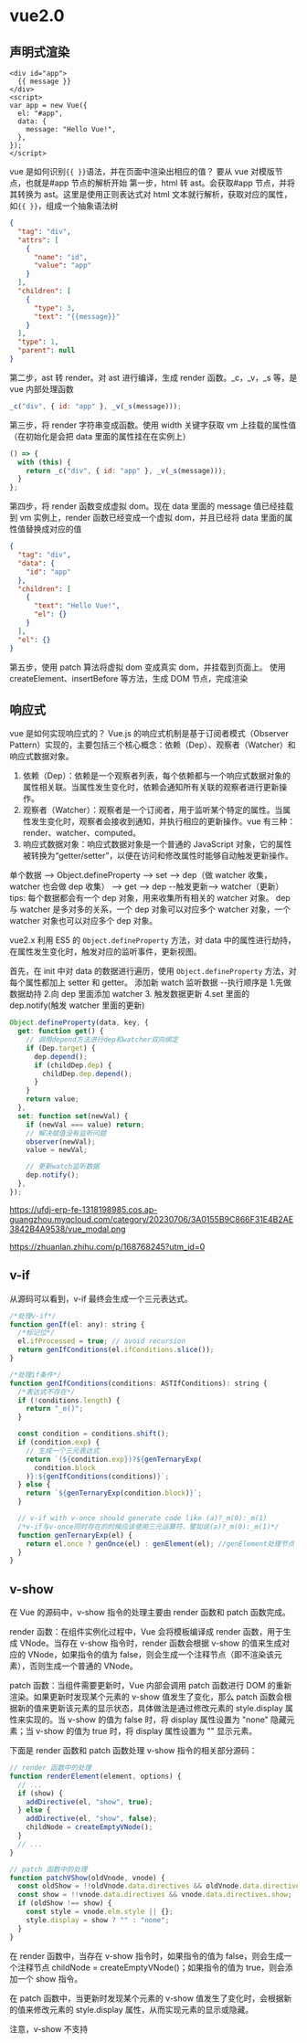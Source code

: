 # vue2.0

## 声明式渲染

```vue
<div id="app">
  {{ message }}
</div>
<script>
var app = new Vue({
  el: "#app",
  data: {
    message: "Hello Vue!",
  },
});
</script>
```

vue 是如何识别`{{ }}`语法，并在页面中渲染出相应的值？
要从 vue 对模版节点，也就是#app 节点的解析开始
第一步，html 转 ast。会获取#app 节点，并将其转换为 ast。这里是使用正则表达式对 html 文本就行解析，获取对应的属性，如`{{ }}`，组成一个抽象语法树

```json
{
  "tag": "div",
  "attrs": [
    {
      "name": "id",
      "value": "app"
    }
  ],
  "children": [
    {
      "type": 3,
      "text": "{{message}}"
    }
  ],
  "type": 1,
  "parent": null
}
```

第二步，ast 转 render。对 ast 进行编译，生成 render 函数。\_c，\_v，\_s 等，是 vue 内部处理函数

```js
_c("div", { id: "app" }, _v(_s(message)));
```

第三步，将 render 字符串变成函数。使用 width 关键字获取 vm 上挂载的属性值（在初始化是会把 data 里面的属性挂在在实例上）

```js
() => {
  with (this) {
    return _c("div", { id: "app" }, _v(_s(message)));
  }
};
```

第四步，将 render 函数变成虚拟 dom。现在 data 里面的 message 值已经挂载到 vm 实例上，render 函数已经变成一个虚拟 dom，并且已经将 data 里面的属性值替换成对应的值

```json
{
  "tag": "div",
  "data": {
    "id": "app"
  },
  "children": [
    {
      "text": "Hello Vue!",
      "el": {}
    }
  ],
  "el": {}
}
```

第五步，使用 patch 算法将虚拟 dom 变成真实 dom，并挂载到页面上。
使用 createElement、insertBefore 等方法，生成 DOM 节点，完成渲染

## 响应式

vue 是如何实现响应式的？
Vue.js 的响应式机制是基于订阅者模式（Observer Pattern）实现的，主要包括三个核心概念：依赖（Dep）、观察者（Watcher）和响应式数据对象。

1. 依赖（Dep）：依赖是一个观察者列表，每个依赖都与一个响应式数据对象的属性相关联。当属性发生变化时，依赖会通知所有关联的观察者进行更新操作。
2. 观察者（Watcher）：观察者是一个订阅者，用于监听某个特定的属性。当属性发生变化时，观察者会接收到通知，并执行相应的更新操作。vue 有三种：render、watcher、computed。
3. 响应式数据对象：响应式数据对象是一个普通的 JavaScript 对象，它的属性被转换为“getter/setter”，以便在访问和修改属性时能够自动触发更新操作。

单个数据 --> Object.defineProperty --> set --> dep（做 watcher 收集，watcher 也会做 dep 收集）
--> get --> dep --触发更新--> watcher（更新）  
tips:
每个数据都会有一个 dep 对象，用来收集所有相关的 watcher 对象。
dep 与 watcher 是多对多的关系，一个 dep 对象可以对应多个 watcher 对象，一个 watcher 对象也可以对应多个 dep 对象。

vue2.x 利用 ES5 的 `Object.defineProperty` 方法，对 data 中的属性进行劫持，在属性发生变化时，触发对应的监听事件，更新视图。

首先，在 init 中对 data 的数据进行遍历，使用 `Object.defineProperty` 方法，对每个属性都加上 setter 和 getter。
添加新 watch 监听数据 --执行顺序是 1.先做数据劫持 2.向 dep 里面添加 watcher 3. 触发数据更新 4.set 里面的 dep.notify(触发 watcher 里面的更新)

```js
Object.defineProperty(data, key, {
  get: function get() {
    // 调用depend方法进行dep和watcher双向绑定
    if (Dep.target) {
      dep.depend();
      if (childDep.dep) {
        childDep.dep.depend();
      }
    }
    return value;
  },
  set: function set(newVal) {
    if (newVal === value) return;
    // 解决赋值没有监听问题
    observer(newVal);
    value = newVal;

    // 更新watch监听数据
    dep.notify();
  },
});
```

https://ufdj-erp-fe-1318198985.cos.ap-guangzhou.myqcloud.com/category/20230706/3A0155B9C866F31E4B2AE3842B4A9538/vue_modal.png

https://zhuanlan.zhihu.com/p/168768245?utm_id=0

## v-if

从源码可以看到，v-if 最终会生成一个三元表达式。

```js
/*处理v-if*/
function genIf(el: any): string {
  /*标记位*/
  el.ifProcessed = true; // avoid recursion
  return genIfConditions(el.ifConditions.slice());
}

/*处理if条件*/
function genIfConditions(conditions: ASTIfConditions): string {
  /*表达式不存在*/
  if (!conditions.length) {
    return "_e()";
  }

  const condition = conditions.shift();
  if (condition.exp) {
    // 生成一个三元表达式
    return `(${condition.exp})?${genTernaryExp(
      condition.block
    )}:${genIfConditions(conditions)}`;
  } else {
    return `${genTernaryExp(condition.block)}`;
  }

  // v-if with v-once should generate code like (a)?_m(0):_m(1)
  /*v-if与v-once同时存在的时候应该使用三元运算符，譬如说(a)?_m(0):_m(1)*/
  function genTernaryExp(el) {
    return el.once ? genOnce(el) : genElement(el); //genElement处理节点
  }
}
```

## v-show

在 Vue 的源码中，v-show 指令的处理主要由 render 函数和 patch 函数完成。

render 函数：在组件实例化过程中，Vue 会将模板编译成 render 函数，用于生成 VNode。当存在 v-show 指令时，render 函数会根据 v-show 的值来生成对应的 VNode，如果指令的值为 false，则会生成一个注释节点（即不渲染该元素），否则生成一个普通的 VNode。

patch 函数：当组件需要更新时，Vue 内部会调用 patch 函数进行 DOM 的重新渲染。如果更新时发现某个元素的 v-show 值发生了变化，那么 patch 函数会根据新的值来更新该元素的显示状态，具体做法是通过修改元素的 style.display 属性来实现的。当 v-show 的值为 false 时，将 display 属性设置为 "none" 隐藏元素；当 v-show 的值为 true 时，将 display 属性设置为 "" 显示元素。

下面是 render 函数和 patch 函数处理 v-show 指令的相关部分源码：

```javascript
// render 函数中的处理
function renderElement(element, options) {
  // ...
  if (show) {
    addDirective(el, "show", true);
  } else {
    addDirective(el, "show", false);
    childNode = createEmptyVNode();
  }
  // ...
}

// patch 函数中的处理
function patchVShow(oldVnode, vnode) {
  const oldShow = !!oldVnode.data.directives && oldVnode.data.directives.show;
  const show = !!vnode.data.directives && vnode.data.directives.show;
  if (oldShow !== show) {
    const style = vnode.elm.style || {};
    style.display = show ? "" : "none";
  }
}
```

在 render 函数中，当存在 v-show 指令时，如果指令的值为 false，则会生成一个注释节点 childNode = createEmptyVNode()；如果指令的值为 true，则会添加一个 show 指令。

在 patch 函数中，当更新时发现某个元素的 v-show 值发生了变化时，会根据新的值来修改元素的 style.display 属性，从而实现元素的显示或隐藏。

注意，v-show 不支持 <template> 元素。因为不能通过修改元素的 display 属性来控制 <template> 元素的显示或隐藏。

## v-for

可以看到 Vue 内部会使用 \_l 函数来处理 v-for 循环，并根据不同的遍历数据类型分别做处理，返回对应数据类型的遍历结果来渲染对应节点。

```js
/*处理v-for循环 (item,index) in list */
function genFor(el: any): string {
  const exp = el.for;
  const alias = el.alias;
  // item
  const iterator1 = el.iterator1 ? `,${el.iterator1}` : "";
  // index
  const iterator2 = el.iterator2 ? `,${el.iterator2}` : "";

  if (
    process.env.NODE_ENV !== "production" &&
    maybeComponent(el) &&
    el.tag !== "slot" &&
    el.tag !== "template" &&
    !el.key
  ) {
    warn(
      `<${el.tag} v-for="${alias} in ${exp}">: component lists rendered with ` +
        `v-for should have explicit keys. ` +
        `See https://vuejs.org/guide/list.html#key for more info.`,
      true /* tip */
    );
  }

  /*标记位，避免递归*/
  // genElement 方法处理节点渲染
  el.forProcessed = true; // avoid recursion
  return (
    `_l((${exp}),` +
    `function(${alias}${iterator1}${iterator2}){` +
    `return ${genElement(el)}` +
    "})"
  );
}

export function _l(val: any, render: () => VNode): ?Array<VNode> {
  /*根据类型循环render*/
  let ret: ?Array<VNode>, i, l, keys, key;
  if (Array.isArray(val) || typeof val === "string") {
    ret = new Array(val.length);
    for (i = 0, l = val.length; i < l; i++) {
      ret[i] = render(val[i], i);
    }
  } else if (typeof val === "number") {
    ret = new Array(val);
    for (i = 0; i < val; i++) {
      ret[i] = render(i + 1, i);
    }
  } else if (isObject(val)) {
    keys = Object.keys(val);
    ret = new Array(keys.length);
    for (i = 0, l = keys.length; i < l; i++) {
      key = keys[i];
      ret[i] = render(val[key], key, i);
    }
  }
  return ret;
}
```

为什么 v-for 要设置 key？

- 为了高效的更新虚拟 DOM。
- 避免 diff 算法对不同节点识别成同一个

官网说法：
key 的特殊 attribute 主要用在 Vue 的虚拟 DOM 算法，在新旧 nodes 对比时辨识 VNodes。如果不使用 key，Vue 会使用一种最大限度减少动态元素并且尽可能的尝试就地修改/复用相同类型元素的算法。而使用 key 时，它会基于 key 的变化重新排列元素顺序，并且会移除 key 不存在的元素。
有相同父元素的子元素必须有独特的 key。重复的 key 会造成渲染错误。

从源码看

```js
/*
  判断两个VNode节点是否是同一个节点，需要满足以下条件
  key相同
  tag（当前节点的标签名）相同
  isComment（是否为注释节点）相同
  是否data（当前节点对应的对象，包含了具体的一些数据信息，是一个VNodeData类型，可以参考VNodeData类型中的数据信息）都有定义
  当标签是<input>的时候，type必须相同
*/
function sameVnode(a, b) {
  return (
    a.key === b.key &&
    a.tag === b.tag &&
    a.isComment === b.isComment &&
    isDef(a.data) === isDef(b.data) &&
    sameInputType(a, b)
  );
}
```

但在大多数情况下，v-for 遍历，不设置 key 值，也是可以正确运行的。因为即使 diff 算法判断错误，在 patchVnode 函数处理中，会根据有无子节点时做处理。
只适用于列表渲染输出的结果不依赖子组件状态或者临时 DOM 状态 (例如表单输入值) 的情况

在 Vue2.x 中, 对于 v-if/v-else/v-else-if 的各分支项 key 是必须的, 需要我们自己配置, 而且不建议使用循环的索引 index 作为 key, 相信大家都有踩到过这个 use-index-for-key 的坑了.
所以 Vue3.x 现在会自动生成唯一的 key, 不用我们手动添加了; 而如果我们还非要自己添加, 那就需要保证每个分支必须使用唯一的  key, 而不能通过故意使用相同的  key  来强制重用分支。

## $on $emit $off $once 事件监听及触发原理

初始化事件在 vm 上创建一个\_events 对象，用来存放事件。\_events 的内容如下：

```js
{
  eventName: [func1, func2, func3];
}

/*初始化事件*/
export function initEvents(vm: Component) {
  /*在vm上创建一个_events对象，用来存放事件。*/
  vm._events = Object.create(null);
  /*这个bool标志位来表明是否存在钩子，而不需要通过哈希表的方法来查找是否有钩子，这样做可以减少不必要的开销，优化性能。*/
  vm._hasHookEvent = false;
  // init parent attached events
  /*初始化父组件attach的事件*/
  const listeners = vm.$options._parentListeners;
  if (listeners) {
    updateComponentListeners(vm, listeners);
  }
}
```

### $on

$on方法用来在vm实例上监听一个自定义事件，该事件可用$emit 触发。

```javascript
Vue.prototype.$on = function (
  event: string | Array<string>,
  fn: Function
): Component {
  const vm: Component = this;

  /*如果是数组的时候，则递归$on，为每一个成员都绑定上方法*/
  if (Array.isArray(event)) {
    for (let i = 0, l = event.length; i < l; i++) {
      this.$on(event[i], fn);
    }
  } else {
    (vm._events[event] || (vm._events[event] = [])).push(fn);
    // optimize hook:event cost by using a boolean flag marked at registration
    // instead of a hash lookup
    /*这里在注册事件的时候标记bool值也就是个标志位来表明存在钩子，而不需要通过哈希表的方法来查找是否有钩子，这样做可以减少不必要的开销，优化性能。*/
    if (hookRE.test(event)) {
      vm._hasHookEvent = true;
    }
  }
  return vm;
};
```

### $once

`$once` 监听一个只能触发一次的事件，在触发以后会自动移除该事件。

```javascript
Vue.prototype.$once = function (event: string, fn: Function): Component {
  const vm: Component = this;
  function on() {
    /*在第一次执行的时候将该事件销毁*/
    vm.$off(event, on);
    /*执行注册的方法*/
    fn.apply(vm, arguments);
  }
  on.fn = fn;
  vm.$on(event, on);
  return vm;
};
```

### $off

`$off` 用来移除自定义事件

```javascript
Vue.prototype.$off = function (
  event?: string | Array<string>,
  fn?: Function
): Component {
  const vm: Component = this;
  // all
  /*如果不传参数则注销所有事件*/
  if (!arguments.length) {
    vm._events = Object.create(null);
    return vm;
  }
  // array of events
  /*如果event是数组则递归注销事件*/
  if (Array.isArray(event)) {
    for (let i = 0, l = event.length; i < l; i++) {
      this.$off(event[i], fn);
    }
    return vm;
  }
  // specific event
  const cbs = vm._events[event];
  /*Github:https://github.com/answershuto*/
  /*本身不存在该事件则直接返回*/
  if (!cbs) {
    return vm;
  }
  /*如果只传了event参数则注销该event方法下的所有方法*/
  if (arguments.length === 1) {
    vm._events[event] = null;
    return vm;
  }
  // specific handler
  /*遍历寻找对应方法并删除*/
  let cb;
  let i = cbs.length;
  while (i--) {
    cb = cbs[i];
    if (cb === fn || cb.fn === fn) {
      cbs.splice(i, 1);
      break;
    }
  }
  return vm;
};
```

### $emit

`$emit` 用来触发指定的自定义事件。

```javascript
Vue.prototype.$emit = function (event: string): Component {
  const vm: Component = this;
  if (process.env.NODE_ENV !== "production") {
    const lowerCaseEvent = event.toLowerCase();
    if (lowerCaseEvent !== event && vm._events[lowerCaseEvent]) {
      tip(
        `Event "${lowerCaseEvent}" is emitted in component ` +
          `${formatComponentName(
            vm
          )} but the handler is registered for "${event}". ` +
          `Note that HTML attributes are case-insensitive and you cannot use ` +
          `v-on to listen to camelCase events when using in-DOM templates. ` +
          `You should probably use "${hyphenate(event)}" instead of "${event}".`
      );
    }
  }
  let cbs = vm._events[event];
  if (cbs) {
    /*将类数组的对象转换成数组*/
    cbs = cbs.length > 1 ? toArray(cbs) : cbs;
    const args = toArray(arguments, 1);
    /*遍历执行*/
    for (let i = 0, l = cbs.length; i < l; i++) {
      cbs[i].apply(vm, args);
    }
  }
  return vm;
};
```

## 组件化 component

## 为什么说 VUE 没有完全遵循 MVVM 模型

像 MVVM 模型，遵循的是 VIEW 与 VM 层是双向数据绑定的，即数据驱动视图，视图改变数据触发逻辑交互。而 VUE 还有 ref 这类 API 允许在 Model 层直接操作 DOM，所以说是不符合 MVVM 模型。

像 MVC 是 C 控制层改变数据层 M，触发 V 视图层更新；V 视图层变动触发 C 层。

个人理解
MVVM 是 M <==> VM <==> V，像修改数据驱动视图，视图变动通过 watch、computed 做监听处理是 MVVM 的体现。
MVC 是 M <==> C <==> V (<==> M) ，数据变动触发 C 层逻辑交互，再通过 V 视图层更新，类似@change 等事件监听

## 生命周期钩子

源码里面是使用 `callHook(vm, 'beforeCreate')`方法来触发生命周期，在不同的操作前后比如在执行`vm._update`（视图更新）方法前后执行 beforeMount 和 mounted 钩子。

callHook 会执行 VM 实例本身的钩子函数和 mixins 里面的钩子函数，并且会在初始化时合并成一个数组，然后遍历执行。

## 模版语法解析

Vue.js 模板语法解析的流程主要包括以下几个步骤：

1. 解析：Vue.js 会将模板字符串解析成抽象语法树（AST）。
2. 静态分析：在 AST 中对模板中的静态节点进行标记，以便后续优化渲染性能。
3. 代码生成：将 AST 转换为可执行的渲染函数，返回一个纯 JavaScript 函数，并将该函数缓存起来以备复用。渲染函数接收一个“渲染上下文”对象作为参数，用于保存组件实例、作用域插槽等数据。
4. 执行渲染函数：当组件需要重新渲染时，Vue.js 会调用之前生成的渲染函数，并传入最新的渲染上下文对象，以生成最新的虚拟 DOM。
5. 生成虚拟 DOM：渲染函数会根据渲染上下文对象生成一棵新的虚拟 DOM 树。
6. 执行比对算法：Vue.js 会使用 Virtual DOM 算法将新的虚拟 DOM 树与旧的虚拟 DOM 树进行比较，找出需要更新的节点。
7. 执行更新操作：根据比对结果，Vue.js 会对需要更新的节点进行更新操作，通常是通过 DOM 操作或者使用 Diff 算法进行优化。

整个流程中，AST 的解析、代码生成和虚拟 DOM 的生成都是在组件编译时进行的，只需要在组件创建时执行一次，以后每次重新渲染时只需要执行最后三步即可。这样可以大大提高 Vue.js 的性能，并且使得组件的渲染过程更加可控和可预测。

## $watch 原理

1. 在 initState 阶段，调用 initWatch 方法进行初始化

```js
function initWatch(vm: Component, watch: Object) {
  for (const key in watch) {
    const handler = watch[key];
    /*数组则遍历进行createWatcher*/
    if (Array.isArray(handler)) {
      for (let i = 0; i < handler.length; i++) {
        createWatcher(vm, key, handler[i]);
      }
    } else {
      createWatcher(vm, key, handler);
    }
  }
}
```

2. 根据数据类型创建不同的 Watcher

```js
/*创建一个观察者Watcher*/
function createWatcher(vm: Component, key: string, handler: any) {
  let options;
  /*对对象类型进行严格检查，只有当对象是纯javascript对象的时候返回true*/
  if (isPlainObject(handler)) {
    options = handler;
    handler = handler.handler;
  }
  if (typeof handler === "string") {
    /*
        当然，也可以直接使用vm中methods的方法
    */
    handler = vm[handler];
  }
  /*用$watch方法创建一个watch来观察该对象的变化*/
  vm.$watch(key, handler, options);
}
```

3. 利用 Watcher 做数据监听，当数据赋值时，触发 set 方法，调用 dep.notify()方法，通知所有的 Watcher 对象进行更新操作，便触发 handler 回调函数。

```js
vm.prototype.$watch = function (exprOrfn, handler, options) {
  const vm = this;
  const watcher = new Watcher(vm, exprOrfn, handler, {
    ...options,
    user: true,
  });
  // 立即执行
  if (options?.immediate) {
    handler.call(vm, watcher.value);
  }
};
```

## computed 属性原理

1. 在 init 阶段，会调用 initComputed 方法，对 computed 属性进行初始化。创建 Watcher 用于后续的数据监听与更新

```js
/*初始化computed*/
function initComputed(vm: Component, computed: Object) {
  const computed = vm.$options.computed;
  let watcher = (vm._computedWatchers = {});
  for (const key in computed) {
    const userDef = computed[key];
    const getter = typeof userDef === "function" ? userDef : userDef.get;
    watcher[key] = new Watcher(vm, getter, () => {}, { lazy: true }); //lazy 避免初始运算
    defineComputed(vm, key, userDef);
  }
}
```

2. 对 get 属性进行处理，当原来数据更新时，触发 Watcher 的 update 方法，调用 dep.notify()方法（这里计算属性的dep和依赖的water相互记录），更新dirty的值。然后触发 get 方法，重新计算依赖的数据。

```js
const sharedPropertyDefinition = {};
function defineComputed(target, key, userDef) {
  if (typeof userDef === "function") {
    sharedPropertyDefinition.get = createComputedGetter(key);
  } else {
    sharedPropertyDefinition.get = createComputedGetter(key);
    sharedPropertyDefinition.set = userDef.set;
  }
  // Object.defineProperty会创建不存在的属性
  Object.defineProperty(target, key, sharedPropertyDefinition);
}
function createComputedGetter(key) {
  return function () {
    let watcher = this._computedWatchers[key];
    if (watcher) {
      //
      if (watcher.dirty) {
        // evaluate() {
        //     this.value = this.get()
        //     this.dirty = false
        // }
        // dirty赋值为false，避免重复计算，即数据缓存
        // 在updata中dirty会赋值为true，即依赖数据更新时，当触发get时，便会会重新计算，实现计算属性
        watcher.evaluate();
      }
      // 双向数据依赖收集
      if (Dep.target) {
        watcher.depend();
      }
      return watcher.value;
    }
  };
}
```

## 虚拟 DOM

引入虚拟 DOM 的好处

1. 对重复 DOM 操作有性能优化，确保 DOM 操作的性能。这里是通过 diff 算法对比新旧虚拟 DOM 树，只更新必要的 DOM 节点；还有 nextTick 等方法做优化
2. 跨平台，虚拟 DOM 可以渲染到不同平台，如 web、weex、小程序等。通过 ast 树渲染成一个抽象的 DOM 树，然后通过不同平台的 render 方法渲染成平台 DOM。
3. 打开函数式 UI 编程的大门，使得组件抽象化，使得代码更易维护。最早是 react 在 13 年提出的。

虚拟 DOM 被诟病的地方是，在某些情境下，对于一些不需要重新渲染的节点会重新渲染，如：一个组件里面有大量节点可以复用，但因为判断为是不同节点，从而重新渲染，还有比如静态节点（不含变量）
对此，VUE 做了 v-once、带编译时信息的虚拟 DOM 等等方法提高 diff 算法的性能

https://cn.vuejs.org/guide/extras/rendering-mechanism.html

无虚拟 DOM 框架，如：svelte
在编译阶段，帮我们直接把声明式代码（声明式代码是一种以描述目标状态为主导的编程风格，其中开发者主要关注于“做什么”而非“如何做”。）转化为更加高效的命令式代码（命令式代码是一种非常常见的编程风格，它的主要特点是通过一条条命令来描述一个计算机程序的执行过程。通常情况下，命令式代码使用一系列指令来改变计算机的状态，以实现程序的功能。），并且减少了运行时代码

从编译后代码可以看到 vue 打包后还会引入 c\h\n 等等的内部编译函数，而 svelte 只有对 createElement 等原生操作方法的封装。所以说 react、vue 是运行时框架，scelte 是编译时框架

虚拟 DOM 框架和无虚拟 DOM 框架，都可以实现 UI 驱动的编程方式，即数据驱动视图

对于国内来说，虚拟 DOM 框架更合适，因为虚拟 DOM 框架可以实现小程序跨平台，而小程序跨平台是前端框架发展的大趋势。因为小程序是不能直接操作 DOM 的，在这块虚拟 DOM 框架就很有优势，svelte 打包产物是对 DOM 的操作 api。还有对于 jsx 的支持也是虚拟 DOM 框架的优势，像 taro3 也是升级成 vdom 模式，uniapp 更是不支持 jsx 开发小程序。（uni-app 能编译时跨端是因为 vue template 和小程序 template 基本一致）。要在实现一套 runtime 也不是不可行，可代价就太大了，得不偿失且性能难说。

## watcher 收集 dep 的原因

1. 监听 watcher，便于解除 watcher 的订阅，当有监听是废弃时，要去掉对应的 watcher
2. 计算 watcher，为了让这些 dep 能够有机会收集渲染 watcher，计算属性的依赖可能并不会在页面渲染的时候用到，修改对应依赖。触发更新时，dep 会遍历所有 watcher，收集 dep 是为了避免 dep 里面没有对应的 watcher，导致无法触发更新（因为在渲染上是没有的）
3. 渲染 watcher，便于解除 watcher 的订阅

## 为什么 v-for 和 v-if 不能一起用

当 v-for 和 v-if 同时存在于同一个元素上时，v-for 具有更高的优先级，它会先执行循环遍历，并将元素和子组件重复渲染多次。在每次循环迭代过程中，v-if 会再次进行条件判断。
从源码上看，处理 v-for 会优先于 v-if。

```js
function genElement(el: ASTElement): string {
  if (el.staticRoot && !el.staticProcessed) {
    /*处理static静态节点*/
    return genStatic(el);
  } else if (el.once && !el.onceProcessed) {
    /*处理v-once*/
    return genOnce(el);
  } else if (el.for && !el.forProcessed) {
    /*处理v-for*/
    return genFor(el);
  } else if (el.if && !el.ifProcessed) {
    /*处理v-if*/
    return genIf(el);
  } else if (el.tag === "template" && !el.slotTarget) {
    /*处理template*/
    return genChildren(el) || "void 0";
  } else if (el.tag === "slot") {
    /*处理slot*/
    return genSlot(el);
  } else {
    // component or element
    /*处理组件或元素*/
    let code;
    if (el.component) {
      code = genComponent(el.component, el);
    } else {
      const data = el.plain ? undefined : genData(el);

      const children = el.inlineTemplate ? null : genChildren(el, true);
      code = `_c('${el.tag}'${
        data ? `,${data}` : "" // data
      }${
        children ? `,${children}` : "" // children
      })`;
    }
    // module transforms
    for (let i = 0; i < transforms.length; i++) {
      code = transforms[i](el, code);
    }
    return code;
  }
}
```

# nextTick
在用户调用时，把函数压入执行栈中，等dom节点更新完成再调用执行栈。

因为 dom 操作是宏任务，在实现上优先用 promise > MutationObserver（监听dom节点变化）> setImmediate > setTimeout(0)

注意在 vue3 中不再对低版本支持，所以只有 promise 方法实现

